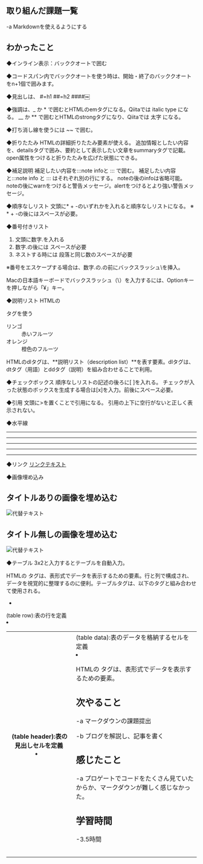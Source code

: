 ## 取り組んだ課題一覧  
-a  Markdownを使えるようにする

## わかったこと
◆インライン表示：バッククオートで囲む

◆コードスパン内でバッククオートを使う時は、開始・終了のバッククオートをn+1個で囲みます。

◆見出しは、
#=h1
##=h2
####￼

◆強調は、_ か * で囲むとHTMLのemタグになる。Qiitaでは italic type になる。 __ か ** で囲むとHTMLのstrongタグになり、Qiitaでは 太字 になる。

◆打ち消し線を使うには ~~ で囲む。

◆折りたたみ
HTMLの詳細折りたたみ要素が使える。 追加情報としたい内容を、detailsタグで囲み、要約として表示したい文章をsummaryタグで記載。open属性をつけると折りたたみを広げた状態にできる。

◆補足説明
補足したい内容を:::note infoと ::: で囲む。 補足したい内容と:::note info と ::: はそれぞれ別の行にする。
noteの後のinfoは省略可能。 noteの後にwarnをつけると警告メッセージ。alertをつけるとより強い警告メッセージ。

◆順序なしリスト
文頭に* + -のいずれかを入れると順序なしリストになる。
※ * + -の後にはスペースが必要。

◆番号付きリスト
1. 文頭に数字.を入れる
2. 数字.の後には スペースが必要
3. ネストする時には 段落と同じ数のスペースが必要

※番号をエスケープする場合は、数字.の.の前にバックスラッシュ\を挿入。

Macの日本語キーボードでバックスラッシュ（\）を入力するには、Optionキーを押しながら「¥」キー。

◆説明リスト
HTMLの<dl>タグを使う
<dl>
  <dt>リンゴ</dt>
  <dd>赤いフルーツ</dd>
  <dt>オレンジ</dt>
  <dd>橙色のフルーツ</dd>
</dl>

HTMLのdlタグは、**説明リスト（description list）**を表す要素。dlタグは、dtタグ（用語）とddタグ（説明）を組み合わせることで利用。

◆チェックボックス
順序なしリストの記述の後ろに[ ]を入れる。 チェックが入った状態のボックスを生成する場合は[x]を入力。前後にスペース必要。

◆引用
文頭に>を置くことで引用になる。
引用の上下に空行がないと正しく表示されない。

◆水平線
* * *
***
*****
- - -
---------------------------------------

◆リンク
[リンクテキスト](URL "タイトル")

◆画像埋め込み
## タイトルありの画像を埋め込む
![代替テキスト](画像のURL "画像タイトル")

## タイトル無しの画像を埋め込む
![代替テキスト](画像のURL)

◆テーブル
3x2と入力するとテーブルを自動入力。

HTMLの <table> タグは、表形式でデータを表示するための要素。行と列で構成され、データを視覚的に整理するのに便利。テーブルタグは、以下のタグと組み合わせて使用される。

* <tr> (table row):表の行を定義 
* <th> (table header):表の見出しセルを定義 
* <td> (table data):表のデータを格納するセルを定義

* HTMLの <table> タグは、表形式でデータを表示するための要素。

## 次やること
-a  マークダウンの課題提出

-b  ブログを解説し、記事を書く

## 感じたこと
-a  プロゲートでコードをたくさん見ていたからか、マークダウンが難しく感じなかった。

## 学習時間
-3.5時間
